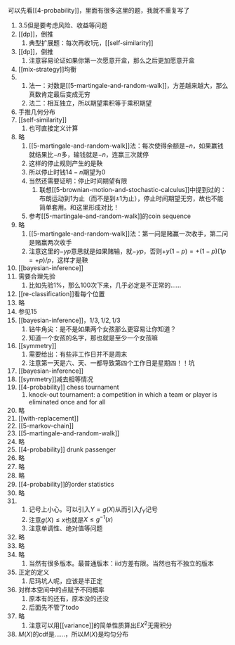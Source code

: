 可以先看[[4-probability]]，里面有很多这里的题，我就不重复写了
1. 3.5但是要考虑风险、收益等问题
2. [[dp]]，倒推
   1. 典型扩展题：每次再收1元，[[self-similarity]]
3. [[dp]]，倒推
   1. 注意容易论证如果你第一次愿意开盒，那么之后更加愿意开盒
4. [[mix-strategy]]均衡
5. 
   1. 法一：对数是[[5-martingale-and-random-walk]]，方差越来越大，那么真数肯定最后变成无穷
   2. 法二：相互独立，所以期望乘积等于乘积期望
6. 手推几何分布
7. [[self-similarity]]
   1. 也可直接定义计算
8. 略
   1. [[5-martingale-and-random-walk]]法：每次使得余额是$-n$，如果赢钱就结果比$-n$多，输钱就是$-n$，连赢三次就停
   2. 这样的停止规则产生的是鞅
   3. 所以停止时钱$14-n$期望为0
   4. 当然还需要证明：停止时间期望有限
      1. 联想[[5-brownian-motion-and-stochastic-calculus]]中提到过的：布朗运动到1为止（而不是到$\pm 1$为止），停止时间期望无穷，故也不能简单套用。和这里形成对比！
   5. 参考[[5-martingale-and-random-walk]]的coin sequence
9.  略
    1.  [[5-martingale-and-random-walk]]法：第一问是赌赢一次收手，第二问是赌赢两次收手
    2.  注意这里的$-yp$意思就是如果赌输，就$-yp$，否则$+y(1-p)=+(1-p)(1p=+p)/p$，这样才是鞅
10. [[bayesian-inference]]
11. 需要合理先验
    1.  比如先验1%，那么100次下来，几乎必定是不正常的……
12. [[re-classification]]看每个位置
13. 略
14. 参见15
15. [[bayesian-inference]]，$1/3, 1/2, 1/3$
    1.  钻牛角尖：是不是如果两个女孩那么更容易让你知道？
    2.  知道一个女孩的名字，那也就是至少一个女孩嘛
16. [[symmetry]]
    1.  需要给出：有些非工作日并不是周末
    2.  注意第一天是六、天、一都导致第四个工作日是星期四！！坑
17. [[bayesian-inference]]
18. [[symmetry]]减去相等情况
19. [[4-probability]] chess tournament
    1.  knock-out tournament: a competition in which a team or player is eliminated once and for all
20. 略
21. [[with-replacement]]
22. [[5-markov-chain]]
23. [[5-martingale-and-random-walk]]
24. 略
25. [[4-probability]] drunk passenger
26. 略
27. 略
28. 略
29. [[4-probability]]的order statistics
30. 略
31. 
    1. 记号上小心。可以引入$Y=g(X)$从而引入$f_Y$记号
    2. 注意$g(X)\le x$也就是$X\le g^{-1}(x)$
    3. 注意单调性、绝对值等问题
32. 略
33. 略
34. 略
    1.  当然有很多版本。最普通版本：iid方差有限。当然也有不独立的版本
35. 正定的定义
    1.  尼玛坑人呢，应该是半正定
36. 对样本空间中的点赋予不同概率
    1.  原本有的还有，原本没的还没
    2.  后面先不管了todo
37. 略
    1.  注意可以用[[variance]]的简单性质算出$EX^2$无需积分
38. $M(X)$的cdf是……，所以$M(X)$是均匀分布